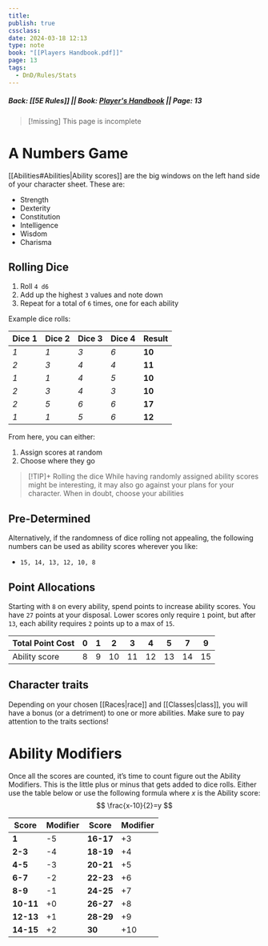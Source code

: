 ```yaml
---
title: 
publish: true
cssclass: 
date: 2024-03-18 12:13
type: note
book: "[[Players Handbook.pdf]]"
page: 13
tags:
  - DnD/Rules/Stats
---
```

##### Back: [[5E Rules]] || Book: [Player's Handbook](https://drive.google.com/drive/folders/1O5bhpYizcIT5xxAoLOuzCRht_PVS7VSG?usp=sharing) || Page: 13

> [!missing] This page is incomplete

# A Numbers Game
[[Abilities#Abilities|Ability scores]] are the big windows on the left hand side of your character sheet. These are:
- Strength
- Dexterity
- Constitution
- Intelligence
- Wisdom
- Charisma

## Rolling Dice
1. Roll `4 d6`
2. Add up the highest `3` values and note down
3. Repeat for a total of `6` times, one for each ability

Example dice rolls:

| Dice 1 | Dice 2 | Dice 3 | Dice 4 | Result |
| ------ | ------ | ------ | ------ | ------ |
| *1*    | *1*    | *3*    | *6*    | **10** |
| *2*    | *3*    | *4*    | *4*    | **11** |
| *1*    | *1*    | *4*    | *5*    | **10** |
| *2*    | *3*    | *4*    | *3*    | **10** |
| *2*    | *5*    | *6*    | *6*    | **17** |
| *1*    | *1*    | *5*    | *6*    | **12** |

From here, you can either: 
1. Assign scores at random
2. Choose where they go

> [!TIP]+ Rolling the dice
> While having randomly assigned ability scores might be interesting, it may also go against your plans for your character. When in doubt, choose your abilities
## Pre-Determined
Alternatively, if the randomness of dice rolling not appealing, the following numbers can be used as ability scores wherever you like:
- `15, 14, 13, 12, 10, 8`
## Point Allocations
Starting with `8` on every ability, spend points to increase ability scores. You have `27` points at your disposal. Lower scores only require `1` point, but after `13`, each ability requires `2` points up to a max of `15`. 

| Total Point Cost | 0   | 1   | 2   | 3   | 4   | 5   | 7   | 9   |
| ---------------- | --- | --- | --- | --- | --- | --- | --- | --- |
| Ability score    | 8   | 9   | 10  | 11  | 12  | 13  | 14  | 15  |

## Character traits
Depending on your chosen [[Races|race]] and [[Classes|class]], you will have a bonus (or a detriment) to one or more abilities. Make sure to pay attention to the traits sections!
# Ability Modifiers
Once all the scores are counted, it’s time to count figure out the Ability Modifiers. This is the little plus or minus that gets added to dice rolls.
Either use the table below or use the following formula where $x$ is the Ability score:
$$
\frac{x-10}{2}=y
$$

| **Score** | Modifier | **Score** | Modifier |
| ----- | -------- | ----- | -------- |
| **1**     | -5       | **16-17** | +3       |
| **2-3**   | -4       | **18-19** | +4       |
| **4-5**   | -3       | **20-21** | +5       |
| **6-7**   | -2       | **22-23** | +6       |
| **8-9**   | -1       | **24-25** | +7       |
| **10-11** | +0       | **26-27** | +8       |
| **12-13** | +1       | **28-29** | +9       |
| **14-15** | +2       | **30**    | +10      |
